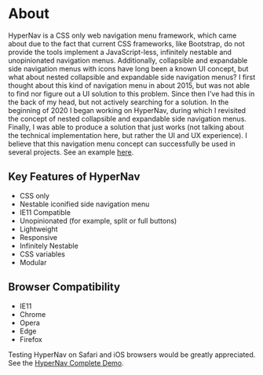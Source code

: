 ﻿# About

HyperNav is a CSS only web navigation menu framework, which came about due to the fact that current CSS frameworks, 
like Bootstrap, do not provide the tools implement a JavaScript-less, infinitely nestable and 
unopinionated navigation menus. Additionally, collapsible and expandable side navigation menus 
with icons have long been a known UI concept, but what about nested collapsible and expandable 
side navigation menus? I first thought about this kind of navigation menu in about 2015, but 
was not able to find nor figure out a UI solution to this problem. Since then I've had this 
in the back of my head, but not actively searching for a solution. In the beginning of 2020 
I began working on HyperNav, during which I revisited the concept of nested collapsible and 
expandable side navigation menus. Finally, I was able to produce a solution that just works 
(not talking about the technical implementation here, but rather the UI and UX experience).
I believe that this navigation menu concept can successfully be used in several projects. See
an example [here](/+/testing/nested-iconified-side-nav-menu-split-buttons.html).

## Key Features of HyperNav

+ CSS only
+ Nestable iconified side navigation menu
+ IE11 Compatible
+ Unopinionated (for example, split or full buttons)
+ Lightweight
+ Responsive
+ Infinitely Nestable
+ CSS variables
+ Modular

## Browser Compatibility

+ IE11
+ Chrome
+ Opera
+ Edge
+ Firefox

Testing HyperNav on Safari and iOS browsers would be greatly appreciated. See the 
[HyperNav Complete Demo](/+/testing/complete.html).
